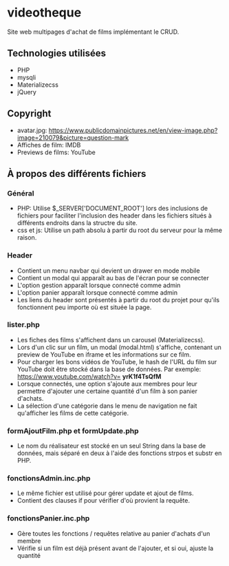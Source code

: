 # videotheque
Site web multipages d'achat de films implémentant le CRUD.

## Technologies utilisées
- PHP
- mysqli
- Materializecss
- jQuery

## Copyright
- avatar.jpg: https://www.publicdomainpictures.net/en/view-image.php?image=210079&picture=question-mark
- Affiches de film: IMDB
- Previews de films: YouTube

## À propos des différents fichiers

### Général
- PHP: Utilise $_SERVER['DOCUMENT_ROOT'] lors des inclusions de fichiers pour faciliter l'inclusion des header dans les fichiers situés à différents endroits dans la structre du site.
- css et js: Utilise un path absolu à partir du root du serveur pour la même raison.

### Header
- Contient un menu navbar qui devient un drawer en mode mobile
- Contient un modal qui apparaît au bas de l'écran pour se connecter
- L'option gestion apparaît lorsque connecté comme admin
- L'option panier apparaît lorsque connecté comme admin
- Les liens du header sont présentés à partir du root du projet pour qu'ils fonctionnent peu importe où est située la page. 

### lister.php
- Les fiches des films s'affichent dans un carousel (Materializecss).
- Lors d'un clic sur un film, un modal (modal.html) s'affiche, contenant un preview de YouTube en iframe et les informations sur ce film.
- Pour charger les bons vidéos de YouTube, le hash de l'URL du film sur YouTube doit être stocké dans la base de données. Par exemple: https://www.youtube.com/watch?v= **yrK1f4TsQfM**
- Lorsque connectés, une option s'ajoute aux membres pour leur permettre d'ajouter une certaine quantité d'un film à son panier d'achats.
- La sélection d'une catégorie dans le menu de navigation ne fait qu'afficher les films de cette catégorie.

### formAjoutFilm.php et formUpdate.php
- Le nom du réalisateur est stocké en un seul String dans la base de données, mais séparé en deux à l'aide des fonctions strpos et substr en PHP.

### fonctionsAdmin.inc.php
- Le même fichier est utilisé pour gérer update et ajout de films.
- Contient des clauses if pour vérifier d'où provient la requête.

### fonctionsPanier.inc.php
- Gère toutes les fonctions / requêtes relative au panier d'achats d'un membre
- Vérifie si un film est déjà présent avant de l'ajouter, et si oui, ajuste la quantité

